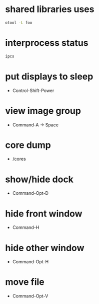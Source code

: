 # shared libraries uses
```sh
otool -L foo
```

# interprocess status
```sh
ipcs
```

# put displays to sleep
* Control-Shift-Power

# view image group
* Command-A -> Space

# core dump
* /cores

# show/hide dock
* Command-Opt-D

# hide front window
* Command-H

# hide other window
* Command-Opt-H

# move file
* Command-Opt-V

